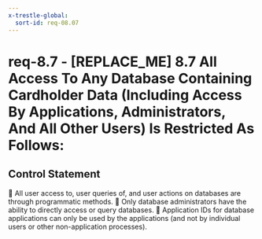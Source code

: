 ```yaml
---
x-trestle-global:
  sort-id: req-08.07
---
```


# req-8.7 - \[REPLACE_ME\] 8.7 All Access To Any Database Containing Cardholder Data (Including Access By Applications, Administrators, And All Other Users) Is Restricted As Follows:

## Control Statement

 All user access to, user queries of, and user actions on databases are through programmatic methods.
    Only database administrators have the ability to directly access or query databases.
    Application IDs for database applications can only be used by the applications (and not by individual users or other non-application processes).
